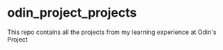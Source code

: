 # odin_project_projects
This repo contains all the projects from my learning experience at Odin's Project 
